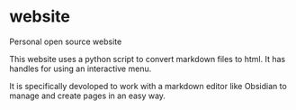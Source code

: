 # website
Personal open source website

This website uses a python script to convert markdown files to html.
It has handles for using an interactive menu.

It is specifically devoloped to work with a markdown editor like Obsidian to manage and create pages in an easy way.

